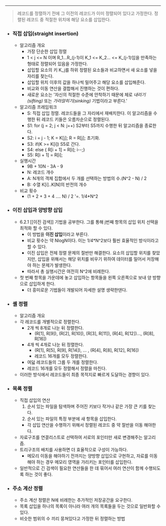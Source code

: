 ----
> 레코드를 정렬하기 전에 그 이전의 레코드가 이미 정렬되어 있다고 가정한다. 정렬된 레코드 중 적절한 위치에 해당 요소를 삽입한다.

- ### 직접 삽입(straight insertion)
	- 알고리즘 개요
		 - 가장 단순한 삽입 정렬
		- 1 < j <= N 이며 R_1...R_(j-1)이 K_1 <= K_2... <= K_(j-1)임을 만족하는 형태로 정렬되어 있음을 가정한다.
		- 삽입할 요소의 키 K_j를 하위 정렬된 요소들과 비교하면서 새 요소를 넣을 자리를 찾는다. 
		- 삽입할 위치 이후의 값을 하나씩 밀어주고 해당 요소를 삽입해준다.
		- 비교와 이동 연산을 결합해서 진행하는 것이 편하다.
		- 새로운 요소는 '자신의 적절한 수준에 안착하기 때문에 체로 *내리기(sifting)* 또는 *가라앉히기(sinking)* 기법이라고 부른다.'
	- 알고리즘 프레임워크
		- S: 직접 삽입 정렬. 레코드들을 그 자리에서 재배치한다. 이 알고리즘을 수행한 뒤 레코드 키들은 오름차순으로 정렬된다.
		- S1: for (j = 2; j < N: j++) S2부터 S5까지 수행한 뒤 알고리즘을 종료한다.
		- S2: i = j - 1; K = K\[j]; R = R\[j]; 초기화.
		- S3: if(K >= K\[i]) S5로 간다.
		- S4: else { R\[i + 1] = R\[i]; i--;}
		- S5: R\[i + 1] = R\[i];
	- 실행시간
		- 9B + 10N - 3A - 9
		- N: 레코드 개수
		- A: N개의 객체 집합에서 두 개를 선택하는 방법의 수.(N^2 - N) / 2
		- B: 수열 K\[i]..K\[N]의 반전의 개수
	- 비교 횟수
		- (1 + 2 + 3 + 4 .... N) / 2 '=. 1/4\*N^2

- ### 이진 삽입과 양방향 삽입 
	- 6.2.1 [[이진 검색]] 기법을 공부한다. 그를 통해 j번째 항목의 삽입 위치 선택을 최적화 할 수 있다.
		- 이 방법을 **이진 삽입**이라고 부른다.
		- 비교 횟수는 약 NlogN이다. 이는 1/4\*N^2보다 훨씬 효율적인 방식이라고 할 수 있다.
		- 이진 삽입은 전체 정렬 문제의 절반만 해결한다. 요소의 삽입할 위치를 찾았지만, 삽입을 위해서는 해당 위치를 비우기 위하여 데이터를 밀어서 저장해야 하는 문제가 발생한다.
		- 따라서 총 실행시간은 여전히 N^2에 비례한다.
	- 첫 번째 항목을 가운데에 놓고 삽입하는 항목들을 왼쪽 오른쪽으로 보내 양 방향으로 삽입하게 한다.
		- 더 흥미로운 기법들이 개발되어 자세한 설명 생략한댄다.
- ### 셸 정렬
	- 알고리즘 개요
	- 각 레코드를 개별적으로 정렬한다.
		- 2개 씩 8개로 나눈 뒤 정렬한다.
			- (R\[1], R\[9]), (R\[2], R\[10]), (R\[3], R\[11]), (R\[4], R\[12])..., (R\[8], R\[16])
		- 4개 씩 4개로 나눈 뒤 정렬한다.
			- (R\[1], R\[5], R\[9], R\[14]), ... , (R\[4], R\[8], R\[12], R\[16])
			- 레코드 16개를 모두 정렬한다.
		- 여덟 레코드들의 그룹 두 개를 정렬한다.
		- 레코드 16개를 모두 정렬해서 정렬을 마친다.
	- 이러한 방식에서 레코드들이 최종 목적지로 빠르게 도달하는 경향이 있다.
- ### 목록 정렬
	- 직접 삽입의 연산
		1) 순서 있는 파일을 탐색하며 주어진 키보다 작거나 같은 가장 큰 키를 찾는다.
		2) 순서 있는 파일의 특정 부분에 새 항목을 삽입한다.
		- 각 삽입 연산을 수행하기 위해서 정렬된 레코드 중 약 절반을 이동 해야한다.
	- 자료구조를 연결리스트로 선택하여 서로의 포인터만 새로 변경해주는 알고리즘.
	- 트리구조의 배치를 사용하면 더 효율적으로 구성이 가능하다.
		- 메모리 이동을 해야하기 전까지는 양방향 삽입으로 구현하고, 자료를 이동해야 하는 경우 메모리 영역을 가리키는 포인터를 삽입한다. 
	- 일반적으로 긴 검색이 필요한 연산들을 한 데 묶어서 여러 연산이 함께 수행되도록 하는 것이 좋다.
- ### 주소 계산 정렬
	- 주소 계산 정렬은 N에 비례한는 추가적인 저장공간을 요구한다.
	- 목록 삽입을 하나의 목록이 아니라 여러 개의 목록들을 두는 것으로 일반화할 수 있다. 
	- 비슷한 범위의 수 끼리 뭉쳐있다고 가정한 뒤 정렬하는 방법
